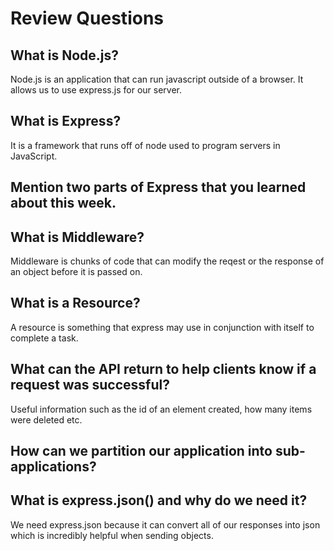 # Review Questions

## What is Node.js?
Node.js is an application that can run javascript outside of a browser. It allows us to use express.js for our server.

## What is Express?
It is a framework that runs off of node used to program servers in JavaScript.

## Mention two parts of Express that you learned about this week.


## What is Middleware?
Middleware is chunks of code that can modify the reqest or the response of an object before it is passed on.

## What is a Resource?
A resource is something that express may use in conjunction with itself to complete a task.

## What can the API return to help clients know if a request was successful?
Useful information such as the id of an element created, how many items were deleted etc.

## How can we partition our application into sub-applications?

## What is express.json() and why do we need it?
We need express.json because it can convert all of our responses into json which is incredibly helpful when sending objects.
